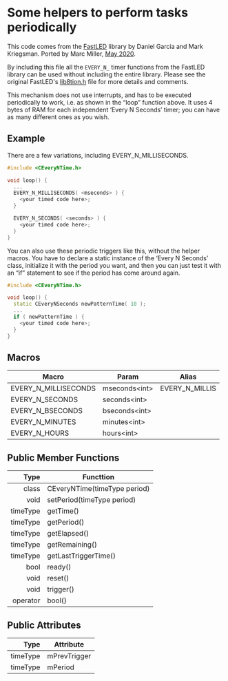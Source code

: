 # Some helpers to perform tasks periodically

This code comes from the [FastLED](https://github.com/FastLED/FastLED) library by Daniel Garcia and Mark Kriegsman.
Ported by Marc Miller, [May 2020](https://gist.github.com/marmilicious/43cda5561971f410753e3cd050e0e4c7).

By including this file all the `EVERY_N_` timer functions from the FastLED library can be used without including the entire library. Please see the original FastLED's [lib8tion.h](https://github.com/FastLED/FastLED/blob/master/src/lib8tion.h) file
for more details and comments.

This mechanism does not use interrupts, and has to be executed periodically to work, i.e. as shown in the “loop” function above. It uses 4 bytes of RAM for each independent ‘Every N Seconds’ timer; you can have as many different ones as you wish.

## Example

There are a few variations, including EVERY_N_MILLISECONDS.

```cpp
#include <CEveryNTime.h>

void loop() {
  ...
  EVERY_N_MILLISECONDS( <mseconds> ) {
    <your timed code here>;
  }

  EVERY_N_SECONDS( <seconds> ) {
    <your timed code here>;
  }
}
```

You can also use these periodic triggers like this, without the helper macros. You have to declare a static instance of the ‘Every N Seconds’ class, initialize it with the period you want, and then you can just test it with an “if” statement to see if the period has come around again.

```cpp
#include <CEveryNTime.h>

void loop() {
  static CEveryNSeconds newPatternTime( 10 );
  ...
  if ( newPatternTime ) {
    <your timed code here>;
  }
}
```

## Macros

| Macro                | Param          | Alias          |
| -------------------- | -------------- | -------------- |
| EVERY_N_MILLISECONDS | mseconds\<int> | EVERY_N_MILLIS |
| EVERY_N_SECONDS      | seconds\<int>  |                |
| EVERY_N_BSECONDS     | bseconds\<int> |                |
| EVERY_N_MINUTES      | minutes\<int>  |                |
| EVERY_N_HOURS        | hours\<int>    |                |

## Public Member Functions

|     Type | Functtion                    |
| -------: | ---------------------------- |
|    class | CEveryNTime(timeType period) |
|     void | setPeriod(timeType period)   |
| timeType | getTime()                    |
| timeType | getPeriod()                  |
| timeType | getElapsed()                 |
| timeType | getRemaining()               |
| timeType | getLastTriggerTime()         |
|     bool | ready()                      |
|     void | reset()                      |
|     void | trigger()                    |
| operator | bool()                       |

## Public Attributes

|     Type | Attribute    |
| -------: | ------------ |
| timeType | mPrevTrigger |
| timeType | mPeriod      |
